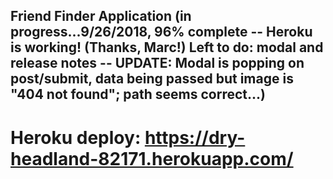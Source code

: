 ## Friend Finder Application (in progress...9/26/2018, 96% complete -- Heroku is working! (Thanks, Marc!) Left to do: modal and release notes -- UPDATE: Modal is popping on post/submit, data being passed but image is "404 not found"; path seems correct...)

# Heroku deploy: https://dry-headland-82171.herokuapp.com/